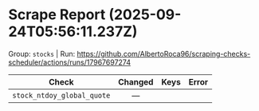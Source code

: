 # Scrape Report (2025-09-24T05:56:11.237Z)

Group: `stocks`  |  Run: https://github.com/AlbertoRoca96/scraping-checks-scheduler/actions/runs/17967697274

| Check | Changed | Keys | Error |
|---|:---:|:--|:--|
| `stock_ntdoy_global_quote` | — |  |  |
